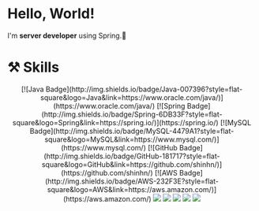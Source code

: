 # Hello, World!  
I'm **server developer** using Spring.🌱  
  
# ⚒ Skills  
<div align=center>
[![Java Badge](http://img.shields.io/badge/Java-007396?style=flat-square&logo=Java&link=https://www.oracle.com/java/)](https://www.oracle.com/java/)
[![Spring Badge](http://img.shields.io/badge/Spring-6DB33F?style=flat-square&logo=Spring&link=https://spring.io/)](https://spring.io/)
[![MySQL Badge](http://img.shields.io/badge/MySQL-4479A1?style=flat-square&logo=MySQL&link=https://www.mysql.com/)](https://www.mysql.com/)
[![GitHub Badge](http://img.shields.io/badge/GitHub-181717?style=flat-square&logo=GitHub&link=https://github.com/shinhn/)](https://github.com/shinhn/)
[![AWS Badge](http://img.shields.io/badge/AWS-232F3E?style=flat-square&logo=AWS&link=https://aws.amazon.com/)](https://aws.amazon.com/)
  
<img src="https://img.shields.io/badge/Java-007396?style=flat-square&logo=Java&logoColor=whilte">
<img src="https://img.shields.io/badge/Spring-6DB33F?style=flat-square&logo=Spring&logoColor=whilte">
<img src="https://img.shields.io/badge/MySQL-4479A1?style=flat-square&logo=MySQL&logoColor=whilte">
<img src="https://img.shields.io/badge/GitHub-181717?style=flat-square&logo=GitHub&logoColor=whilte">
<img src="https://img.shields.io/badge/AWS-232F3E?style=flat-square&logo=Amazon AWS&logoColor=whilte">
</div>
